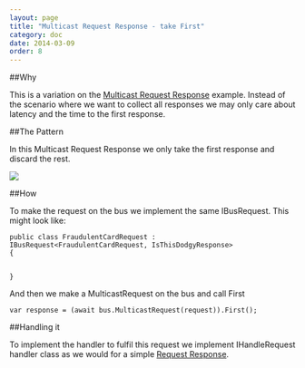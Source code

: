 ```yaml
---
layout: page
title: "Multicast Request Response - take First"
category: doc
date: 2014-03-09
order: 8
---
```


##Why

This is a variation on the [Multicast Request Response](./Multicast-Request-Response.html) example. Instead of the scenario where we want to collect all responses we may only care about latency and the time to the first response.



##The Pattern

In this Multicast Request Response we only take the first response and discard the rest.

![](../../images/MulticastRequestResponseFirst.PNG)


##How

To make the request on the bus we implement the same IBusRequest. This might look like:

	public class FraudulentCardRequest : IBusRequest<FraudulentCardRequest, IsThisDodgyResponse>
	{
		
	
	}

And then we make a MulticastRequest on the bus and call First

	var response = (await bus.MulticastRequest(request)).First();



##Handling it

To implement the handler to fulfil this request we implement IHandleRequest handler class as we would for a simple [Request Response](./Request-Response.html).

